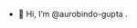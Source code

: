 - 👋 Hi, I’m @aurobindo-gupta
.

<!---
aurobindo-gupta/aurobindo-gupta is a ✨ special ✨ repository because its `README.md` (this file) appears on your GitHub profile.
You can click the Preview link to take a look at your changes.
--->

